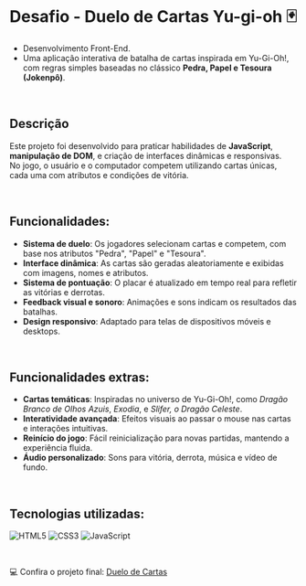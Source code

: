 # Desafio - Duelo de Cartas Yu-gi-oh 🃏

- Desenvolvimento Front-End.
- Uma aplicação interativa de batalha de cartas inspirada em Yu-Gi-Oh!, com regras simples baseadas no clássico **Pedra, Papel e Tesoura (Jokenpô)**.

<br/>

## Descrição

Este projeto foi desenvolvido para praticar habilidades de **JavaScript**, **manipulação de DOM**, e criação de interfaces dinâmicas e responsivas.  
No jogo, o usuário e o computador competem utilizando cartas únicas, cada uma com atributos e condições de vitória.

<br/>

## Funcionalidades:

- **Sistema de duelo**: Os jogadores selecionam cartas e competem, com base nos atributos "Pedra", "Papel" e "Tesoura".
- **Interface dinâmica**: As cartas são geradas aleatoriamente e exibidas com imagens, nomes e atributos.
- **Sistema de pontuação**: O placar é atualizado em tempo real para refletir as vitórias e derrotas.
- **Feedback visual e sonoro**: Animações e sons indicam os resultados das batalhas.
- **Design responsivo**: Adaptado para telas de dispositivos móveis e desktops.

<br/>

## Funcionalidades extras:

- **Cartas temáticas**: Inspiradas no universo de Yu-Gi-Oh!, como _Dragão Branco de Olhos Azuis_, _Exodia_, e _Slifer, o Dragão Celeste_.
- **Interatividade avançada**: Efeitos visuais ao passar o mouse nas cartas e interações intuitivas.
- **Reinício do jogo**: Fácil reinicialização para novas partidas, mantendo a experiência fluida.
- **Áudio personalizado**: Sons para vitória, derrota, música e vídeo de fundo.

<br/>

## Tecnologias utilizadas:

![HTML5](https://img.shields.io/badge/html5-%23E34F26.svg?style=flat&logo=html5&logoColor=white)
![CSS3](https://img.shields.io/badge/css3-%231572B6.svg?style=flat&logo=css3&logoColor=white)
![JavaScript](https://img.shields.io/badge/javascript-%23323330.svg?style=flat&logo=javascript&logoColor=%23F7DF1E)

<br/>

💻 Confira o projeto final: [Duelo de Cartas]()
